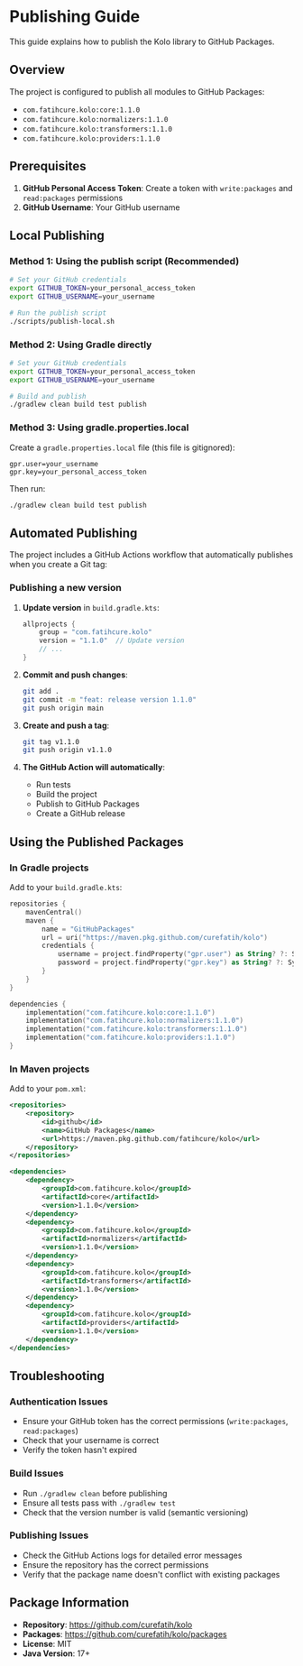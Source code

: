 # Publishing Guide

This guide explains how to publish the Kolo library to GitHub Packages.

## Overview

The project is configured to publish all modules to GitHub Packages:
- `com.fatihcure.kolo:core:1.1.0`
- `com.fatihcure.kolo:normalizers:1.1.0`
- `com.fatihcure.kolo:transformers:1.1.0`
- `com.fatihcure.kolo:providers:1.1.0`

## Prerequisites

1. **GitHub Personal Access Token**: Create a token with `write:packages` and `read:packages` permissions
2. **GitHub Username**: Your GitHub username

## Local Publishing

### Method 1: Using the publish script (Recommended)

```bash
# Set your GitHub credentials
export GITHUB_TOKEN=your_personal_access_token
export GITHUB_USERNAME=your_username

# Run the publish script
./scripts/publish-local.sh
```

### Method 2: Using Gradle directly

```bash
# Set your GitHub credentials
export GITHUB_TOKEN=your_personal_access_token
export GITHUB_USERNAME=your_username

# Build and publish
./gradlew clean build test publish
```

### Method 3: Using gradle.properties.local

Create a `gradle.properties.local` file (this file is gitignored):

```properties
gpr.user=your_username
gpr.key=your_personal_access_token
```

Then run:
```bash
./gradlew clean build test publish
```

## Automated Publishing

The project includes a GitHub Actions workflow that automatically publishes when you create a Git tag:

### Publishing a new version

1. **Update version** in `build.gradle.kts`:
   ```kotlin
   allprojects {
       group = "com.fatihcure.kolo"
       version = "1.1.0"  // Update version
       // ...
   }
   ```

2. **Commit and push changes**:
   ```bash
   git add .
   git commit -m "feat: release version 1.1.0"
   git push origin main
   ```

3. **Create and push a tag**:
   ```bash
   git tag v1.1.0
   git push origin v1.1.0
   ```

4. **The GitHub Action will automatically**:
   - Run tests
   - Build the project
   - Publish to GitHub Packages
   - Create a GitHub release

## Using the Published Packages

### In Gradle projects

Add to your `build.gradle.kts`:

```kotlin
repositories {
    mavenCentral()
    maven {
        name = "GitHubPackages"
        url = uri("https://maven.pkg.github.com/curefatih/kolo")
        credentials {
            username = project.findProperty("gpr.user") as String? ?: System.getenv("GPR_USERNAME")
            password = project.findProperty("gpr.key") as String? ?: System.getenv("GPR_TOKEN")
        }
    }
}

dependencies {
    implementation("com.fatihcure.kolo:core:1.1.0")
    implementation("com.fatihcure.kolo:normalizers:1.1.0")
    implementation("com.fatihcure.kolo:transformers:1.1.0")
    implementation("com.fatihcure.kolo:providers:1.1.0")
}
```

### In Maven projects

Add to your `pom.xml`:

```xml
<repositories>
    <repository>
        <id>github</id>
        <name>GitHub Packages</name>
        <url>https://maven.pkg.github.com/fatihcure/kolo</url>
    </repository>
</repositories>

<dependencies>
    <dependency>
        <groupId>com.fatihcure.kolo</groupId>
        <artifactId>core</artifactId>
        <version>1.1.0</version>
    </dependency>
    <dependency>
        <groupId>com.fatihcure.kolo</groupId>
        <artifactId>normalizers</artifactId>
        <version>1.1.0</version>
    </dependency>
    <dependency>
        <groupId>com.fatihcure.kolo</groupId>
        <artifactId>transformers</artifactId>
        <version>1.1.0</version>
    </dependency>
    <dependency>
        <groupId>com.fatihcure.kolo</groupId>
        <artifactId>providers</artifactId>
        <version>1.1.0</version>
    </dependency>
</dependencies>
```

## Troubleshooting

### Authentication Issues

- Ensure your GitHub token has the correct permissions (`write:packages`, `read:packages`)
- Check that your username is correct
- Verify the token hasn't expired

### Build Issues

- Run `./gradlew clean` before publishing
- Ensure all tests pass with `./gradlew test`
- Check that the version number is valid (semantic versioning)

### Publishing Issues

- Check the GitHub Actions logs for detailed error messages
- Ensure the repository has the correct permissions
- Verify that the package name doesn't conflict with existing packages

## Package Information

- **Repository**: https://github.com/curefatih/kolo
- **Packages**: https://github.com/curefatih/kolo/packages
- **License**: MIT
- **Java Version**: 17+
